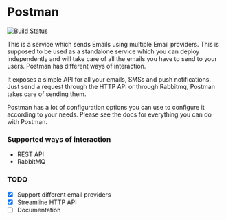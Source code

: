 # Postman

[![Build Status](https://travis-ci.org/iamd3vil/postman.svg?branch=master)](https://travis-ci.org/iamd3vil/postman)

This is a service which sends Emails using multiple Email providers. This is supposed to be used as a standalone service which you can deploy independently and will take care of all the emails you have to send to your users. Postman has different ways of interaction.

It exposes a simple API for all your emails, SMSs and push notifications. Just send a request through the HTTP API or through Rabbitmq, Postman takes care of sending them.

Postman has a lot of configuration options you can use to configure it according to your needs. Please see the docs for everything you can do with Postman.

### Supported ways of interaction

- REST API
- RabbitMQ

### TODO

- [x] Support different email providers
- [x] Streamline HTTP API
- [ ] Documentation

